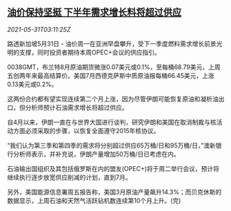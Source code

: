 <!--1622431862000-->
[油价保持坚挺 下半年需求增长料将超过供应](https://cn.reuters.com/article/france-2021-budget-deficit-0531-idCNKCS2DC073)
------

<div><i>2021-05-31T03:11:25Z</i></div><p>路透新加坡5月31日 - 油价周一在亚洲早盘攀升，受下一季度燃料需求增长前景光明的支撑，同时投资者期待本周OPEC+会议的供应指引。</p><p>0038GMT，布兰特8月原油期货微涨0.07美元或0.1%，至每桶68.79美元，上周五创两年来最高结算价。美国7月西德克萨斯中质原油报每桶66.45美元，上涨0.13美元或0.2%。</p><p>这两份合约都有望实现连续第二个月上涨，因为尽管伊朗可能恢复原油和凝析油出口，但分析师预计石油需求增长将超过供应。</p><p>自4月以来，伊朗一直在与世界大国进行谈判，研究伊朗和美国在取消制裁与核活动方面必须采取的步骤，以恢复全面遵守2015年核协议。</p><p>“我们认为第三季和第四季的需求将分别超过供应65万桶/日和95万桶/日，”澳新银行分析师表示，并补充说，伊朗产量增加50万桶/日已考虑在内。</p><p>石油输出国组织及其包括俄罗斯在内的盟友(OPEC+)将于周二举行会议，预计将继续执行逐步放宽供应削减的计划，直到7月。</p><p>另外，美国能源信息署周五报告称，美国3月原油产量飙升14.3%；而贝克休斯的数据显示，上周石油和天然气活跃钻机数连续第10个月上升。(完)</p>
